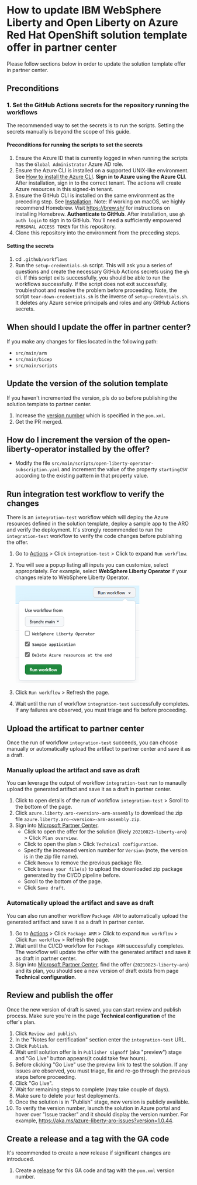 <!-- Copyright (c) Microsoft Corporation. -->
<!-- Copyright (c) IBM Corporation. -->

# How to update IBM WebSphere Liberty and Open Liberty on Azure Red Hat OpenShift solution template offer in partner center

Please follow sections below in order to update the solution template offer in partner center.

## Preconditions

### 1. Set the GitHub Actions secrets for the repository running the workflows

The recommended way to set the secrets is to run the scripts.  Setting the secrets manually is beyond the scope of this guide.

#### Preconditions for running the scripts to set the secrets

1. Ensure the Azure ID that is currently logged in when running the scripts has the `Global Administrator` Azure AD role.
1. Ensure the Azure CLI is installed on a supported UNIX-like environment. See [How to install the Azure CLI](https://learn.microsoft.com/en-us/cli/azure/install-azure-cli). **Sign in to Azure using the Azure CLI**. After installation, sign in to the correct tenant. The actions will create Azure resources in this signed-in tenant.
1. Ensure the GitHub CLI is installed on the same environment as the preceding step. See [Installation](https://cli.github.com/manual/installation). Note: If working on macOS, we highly recommend Homebrew. Visit https://brew.sh/ for instructions on installing Homebrew. **Authenticate to GitHub**. After installation, use `gh auth login` to sign in to GitHub. You'll need a sufficiently empowered `PERSONAL ACCESS TOKEN` for this repository.
1. Clone this repository into the environment from the preceding steps.

#### Setting the secrets

1. cd `.github/workflows`
1. Run the `setup-credentials.sh` script. This will ask you a series of questions and create the necessary GitHub Actions secrets using the `gh` cli. If this script exits successfully, you should be able to run the workflows successfully. If the script does not exit successfully, troubleshoot and resolve the problem before proceeding.
   Note, the script `tear-down-credentials.sh` is the inverse of `setup-credentials.sh`. It deletes any Azure service principals and roles and any GitHub Actions secrets.

## When should I update the offer in partner center?

If you make any changes for files located in the following path:

* `src/main/arm`
* `src/main/bicep`
* `src/main/scripts`

## Update the version of the solution template

If you haven't incremented the version, pls do so before publishing the solution template to partner center. 

1. Increase the [version number](https://github.com/WASdev/azure.liberty.aro/blob/main/pom.xml#L23) which is specified in the `pom.xml`.
1. Get the PR merged.

## How do I increment the version of the open-liberty-operator installed by the offer?

- Modify the file `src/main/scripts/open-liberty-operator-subscription.yaml` and increment the value of the property `startingCSV` according to the existing pattern in that property value.

## Run integration test workflow to verify the changes

There is an `integration-test` workflow which will deploy the Azure resources defined in the solution template, deploy a sample app to the ARO and verify the deployment.
It's strongly recommended to run the `integration-test` workflow to verify the code changes before publishing the offer.

1. Go to [Actions](https://github.com/WASdev/azure.liberty.aro/actions) > Click `integration-test` > Click to expand `Run workflow`.
1. You will see a popup listing all inputs you can customize, select appropriately. For example, select **WebSphere Liberty Operator** if your changes relate to WebSphere Liberty Operator.

   ![integration-test workflow inputs](./media/integration-test-workflow-inputs.png)

1. Click `Run workflow` > Refresh the page.
1. Wait until the run of workflow `integration-test` successfully completes. If any failures are observed, you must triage and fix before proceeding.

## Upload the artificat to partner center

Once the run of workflow `integration-test` succeeds, you can choose manually or automatically upload the artifact to partner center and save it as a draft.

### Manually upload the artifact and save as draft

You can leverage the output of workflow `integration-test` run to manaully upload the generated artifact and save it as a draft in partner center.

1. Click to open details of the run of workflow `integration-test` > Scroll to the bottom of the page.
1. Click `azure.liberty.aro-<version>-arm-assembly` to download the zip file `azure.liberty.aro-<version>-arm-assembly.zip`.
1. Sign into [Microsoft Partner Center](https://partner.microsoft.com/dashboard/commercial-marketplace/overview).
   * Click to open the offer for the solution (likely `20210823-liberty-aro`) > Click `Plan overview`.
   * Click to open the plan > Click `Technical configuration`.
   * Specify the increased version number for `Version` (note, the version is in the zip file name).
   * Click `Remove` to remove the previous package file.
   * Click `browse your file(s)` to upload the downloaded zip package generated by the CI/CD pipeline before.
   * Scroll to the bottom of the page.
   * Click `Save draft`.

### Automatically upload the artifact and save as draft

You can also run another workflow `Package ARM` to automatically upload the generated artifact and save it as a draft in partner center.

1. Go to [Actions](https://github.com/WASdev/azure.liberty.aro/actions) > Click `Package ARM` > Click to expand `Run workflow` > Click `Run workflow` > Refresh the page.
1. Wait until the CI/CD workflow for `Package ARM` successfully completes. The workflow will update the offer with the generated artifact and save it as draft in partner center. 
1. Sign into [Microsoft Partner Center](https://partner.microsoft.com/dashboard/commercial-marketplace/overview), find the offer (`20210823-liberty-aro`) and its plan, you should see a new version of draft exists from page **Technical configuration**.

## Review and publish the offer

Once the new version of draft is saved, you can start review and publish process. Make sure you're in the page **Technical configuration** of the offer's plan.

1. Click `Review and publish`.
1. In the "Notes for certification" section enter the `integration-test` URL.
1. Click `Publish`.
1. Wait until solution offer is in `Publisher signoff` (aka "preview") stage and "Go Live" button appears(it could take few hours).
1. Before clicking "Go Live" use the preview link to test the solution. If any issues are observed, you must triage, fix and re-go through the previous steps before proceeding.
1. Click "Go Live".
1. Wait for remaining steps to complete (may take couple of days).
1. Make sure to delete your test deployments.
1. Once the solution is in "Publish" stage, new version is publicly available.
1. To verify the version number, launch the solution in Azure portal and hover over "Issue tracker" and it should display the version number. For example, https://aka.ms/azure-liberty-aro-issues?version=1.0.44.

## Create a release and a tag with the GA code

It's recommended to create a new release if significant changes are introduced.

1. Create a [release](https://github.com/WASdev/azure.liberty.aro/releases) for this GA code and tag with the `pom.xml` version number.

